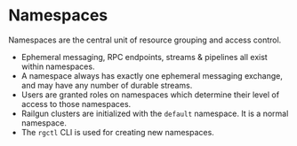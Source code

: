 Namespaces
==========
Namespaces are the central unit of resource grouping and access control.

- Ephemeral messaging, RPC endpoints, streams & pipelines all exist within namespaces.
- A namespace always has exactly one ephemeral messaging exchange, and may have any number of durable streams.
- Users are granted roles on namespaces which determine their level of access to those namespaces.
- Railgun clusters are initialized with the `default` namespace. It is a normal namespace.
- The `rgctl` CLI is used for creating new namespaces.
